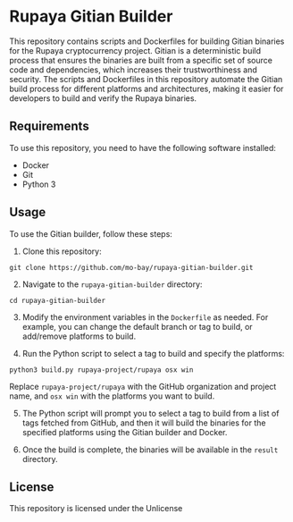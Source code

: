 # Rupaya Gitian Builder

This repository contains scripts and Dockerfiles for building Gitian binaries for the Rupaya cryptocurrency project. Gitian is a deterministic build process that ensures the binaries are built from a specific set of source code and dependencies, which increases their trustworthiness and security. The scripts and Dockerfiles in this repository automate the Gitian build process for different platforms and architectures, making it easier for developers to build and verify the Rupaya binaries.

## Requirements

To use this repository, you need to have the following software installed:

- Docker
- Git
- Python 3

## Usage

To use the Gitian builder, follow these steps:

1. Clone this repository:

```git clone https://github.com/mo-bay/rupaya-gitian-builder.git```

2. Navigate to the `rupaya-gitian-builder` directory:

```cd rupaya-gitian-builder```

3. Modify the environment variables in the `Dockerfile` as needed. For example, you can change the default branch or tag to build, or add/remove platforms to build.

4. Run the Python script to select a tag to build and specify the platforms:

```python3 build.py rupaya-project/rupaya osx win```


Replace `rupaya-project/rupaya` with the GitHub organization and project name, and `osx win` with the platforms you want to build.

5. The Python script will prompt you to select a tag to build from a list of tags fetched from GitHub, and then it will build the binaries for the specified platforms using the Gitian builder and Docker.

6. Once the build is complete, the binaries will be available in the `result` directory.

## License

This repository is licensed under the Unlicense
